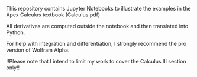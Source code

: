 This repository contains Jupyter Notebooks to illustrate the examples in the Apex Calculus textbook (Calculus.pdf)

All derivatives are computed outside the notebook and then translated into Python. 

For help with integration and differentiation, I strongly recommend the pro version of Wolfram Alpha.

!!Please note that I intend to limit my work to cover the Calculus III section only!!
